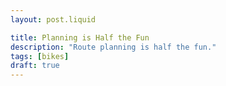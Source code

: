 ```yaml
---
layout: post.liquid

title: Planning is Half the Fun
description: "Route planning is half the fun."
tags: [bikes]
draft: true
---
```


